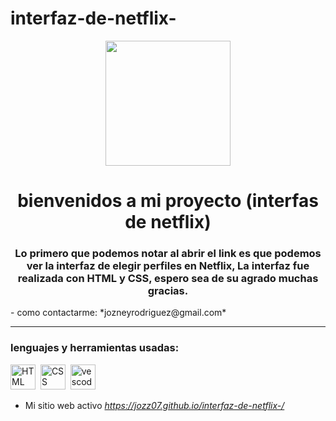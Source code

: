 # interfaz-de-netflix-
<div id="header" align="center">
<img src="https://www.adslzone.net/app/uploads-adslzone.net/2015/06/apertura-netflix-bien.jpg" width="200"/>
<h1 align="center">bienvenidos a mi proyecto (interfas de netflix) </h1>
<h3 align="center">Lo primero que podemos notar al abrir el link es que podemos ver  la interfaz de elegir perfiles en Netflix,
La interfaz fue realizada con HTML y CSS, espero sea de su agrado muchas gracias.
</h3>
</div>
- como contactarme: 
  *jozneyrodriguez@gmail.com*

---

<div align="left">
<h3>lenguajes y herramientas usadas:</h3>
<div>
<img src="https://upload.wikimedia.org/wikipedia/commons/thumb/6/61/HTML5_logo_and_wordmark.svg/2048px-HTML5_logo_and_wordmark.svg.png" title="HTML5" alt="HTML" width="40" height="40"/>&nbsp;
<img src="https://upload.wikimedia.org/wikipedia/commons/thumb/d/d5/CSS3_logo_and_wordmark.svg/1200px-CSS3_logo_and_wordmark.svg.png" title="CSS3" alt="CSS" width="40" height="40"/>&nbsp;
<img src="https://w7.pngwing.com/pngs/210/953/png-transparent-microsoft-visual-studio-code-alt-macos-bigsur-icon.png" title="visual studio code" alt="vescode" width="40" height="40"/>&nbsp;

- Mi sitio web activo 
*https://jozz07.github.io/interfaz-de-netflix-/*
